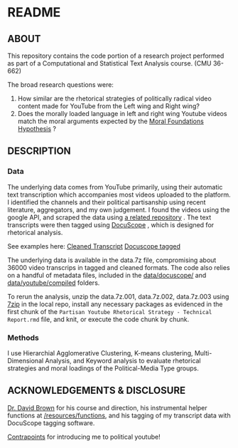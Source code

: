 # README

## ABOUT

This repository contains the code portion of a research project performed as part of a Computational and Statistical Text Analysis course. (CMU 36-662)

The broad research questions were: 
 1. How similar are the rhetorical strategies of politically radical video content made for YouTube from the Left wing and Right wing? 
 2. Does the morally loaded language in left and right wing Youtube videos match the moral arguments expected by the [Moral Foundations Hypothesis](https://moralfoundations.org/) ?
 
## DESCRIPTION

### Data

The underlying data comes from YouTube primarily, using their automatic text transcription which accompanies most videos uploaded to the platform. 
I identified the channels and their political partisanship using recent literature, aggregators, and my own judgement. 
I found the videos using the google API, and scraped the data using [a related repository](https://github.com/follperson/youtube-transcript-scraper) .
The text transcripts were then tagged using [DocuScope](https://www.cmu.edu/dietrich/english/research/docuscope.html) , which is designed for rhetorical analysis.

See examples here: 
[Cleaned Transcript](/ex/RawTranscript.txt)
[Docuscope tagged](/ex/DocuscopeTaggedTranscript.txt)

The underlying data is available in the data.7z file, compromising about 36000 video transcrips in tagged and cleaned formats. 
The code also relies on a handful of metadata files, included in the [data/docuscope/](/data/docuscope/) and [data/youtube/compiled](/data/youtube/compiled/) folders.

To rerun the analysis, unzip the data.7z.001, data.7z.002, data.7z.003 using [7zip](https://www.7-zip.org/)  in the local repo, install any necessary packages as evidenced in the first chunk of the `Partisan Youtube Rhetorical Strategy - Technical Report.rmd` file, and knit, or execute the code chunk by chunk. 

### Methods

I use Hierarchial Agglomerative Clustering, K-means clustering, Multi-Dimensional Analysis, and Keyword analysis to evaluate rhetorical strategies and moral loadings of the Political-Media Type groups. 

## ACKNOWLEDGEMENTS & DISCLOSURE

[Dr. David Brown](https://www.cmu.edu/dietrich/english/people/faculty/bios/david-brown.html) for his course and direction, his instrumental helper functions at [/resources/functions](/resources/functions), and his tagging of my transcript data with DocuScope tagging software.

[Contrapoints](https://www.youtube.com/channel/UCNvsIonJdJ5E4EXMa65VYpA) for introducing me to political youtube!

